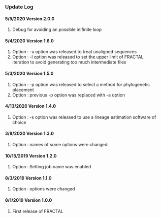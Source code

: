 ### Update Log

<h4> 5/5/2020 Version 2.0.0 </h4>

1. Debug for avoiding an possible inifinite loop

<h4> 5/4/2020 Version 1.6.0 </h4>

1. Option : -u option was released to treat unaligned sequences
2. Option : -l option was released to set the upper limit of FRACTAL iteration to avoid generating too much intermediate files

<h4> 5/3/2020 Version 1.5.0 </h4>

1. Option : -p option was released to select a method for phylogenetic placement
2. Option : previous -p option was replaced with -a option

<h4> 4/13/2020 Version 1.4.0 </h4>

1. Option : -s option was released to use a lineage estimation software of choice

<h4> 3/8/2020 Version 1.3.0 </h4>

1. Option : names of some options were changed

<h4> 10/15/2019 Version 1.2.0 </h4>

1. Option : Setting job name was enabled

<h4> 8/3/2019 Version 1.1.0 </h4>

1. Option : options were changed

<h4> 8/1/2019 Version 1.0.0 </h4>

1. First release of FRACTAL